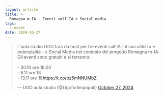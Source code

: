 ```yaml
---
layout: article
title: >
  Romagna m-IA - Eventi sull'IA e Social media
tags:
  - event
date: 2024-10-27
---
```



<blockquote class="twitter-tweet"><p lang="it" dir="ltr">L&#39;aula studio UGO farà da host per tre eventi sull&#39;IA - il suo utilizzo e potenzialità - e Social Media nel contesto del progetto Romagna m-IA.<br>Gli eventi sono gratuiti e si terranno:<br><br>- 30.10 ore 18.00<br>- 6.11 ore 18<br>- 13.11 ore 18<a href="https://t.co/pz5mNNUMbZ">https://t.co/pz5mNNUMbZ</a></p>&mdash; UGO aula studio (@Ugoforlimpopoli) <a href="https://twitter.com/Ugoforlimpopoli/status/1850455132208582918?ref_src=twsrc%5Etfw">October 27, 2024</a></blockquote> <script async src="https://platform.twitter.com/widgets.js" charset="utf-8"></script>
